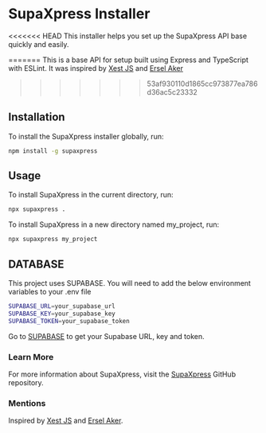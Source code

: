 # SupaXpress Installer

<<<<<<< HEAD
This installer helps you set up the SupaXpress API base quickly and easily.

=======
This is a base API for setup built using Express and TypeScript with ESLint.
It was inspired by [Xest JS](https://xestjs.com/) and [Ersel Aker](https://github.com/ersel)
>>>>>>> 53af930110d1865cc973877ea786d36ac5c23332
## Installation

To install the SupaXpress installer globally, run:
```sh
npm install -g supaxpress
```

## Usage
To install SupaXpress in the current directory, run:

```sh
npx supaxpress .
```
To install SupaXpress in a new directory named my_project, run:
```sh
npx supaxpress my_project
```


## DATABASE
This project uses SUPABASE.
You will need to add the below environment variables to your .env file
```sh
SUPABASE_URL=your_supabase_url
SUPABASE_KEY=your_supabase_key
SUPABASE_TOKEN=your_supabase_token
```
Go to [SUPABASE](https://supabase.com/) to get your Supabase URL, key and token.

### Learn More
For more information about  SupaXpress, visit the [SupaXpress](https://github.com/IndigoSoftwares21/supaxpress.git) GitHub repository.


### Mentions

Inspired by [Xest JS](https://xestjs.com/) and [Ersel Aker](https://github.com/ersel).